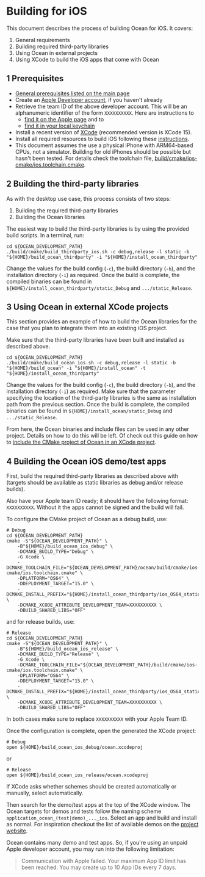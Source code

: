 # Building for iOS

This document describes the process of building Ocean for iOS. It covers:

1. General requirements
2. Building required third-party libraries
3. Using Ocean in external projects
4. Using XCode to build the iOS apps that come with Ocean

## 1 Prerequisites

* [General prerequisites listed on the main page](README.md)
* Create an [Apple Developer account](https://developer.apple.com/), if you haven't already
* Retrieve the team ID of the above developer account. This will be an alphanumeric identifier of the form `XXXXXXXXXX`. Here are instructions to
  * [find it on the Apple page](https://developer.apple.com/help/account/manage-your-team/locate-your-team-id) and to
  * [find it in your local keychain](https://stackoverflow.com/a/47732584)
* Install a recent version of [XCode](https://developer.apple.com/xcode/) (recommended version is XCode 15).
* Install all required resources to build iOS following these [instructions](https://developer.apple.com/documentation/safari-developer-tools/installing-xcode-and-simulators).
* This document assumes the use a physical iPhone with ARM64-based CPUs, not a simulator. Building for old iPhones should be possible but hasn't been tested. For details check the toolchain file, [build/cmake/ios-cmake/ios.toolchain.cmake](https://github.com/facebookresearch/ocean/blob/7eb6a04e60278185c3ebe469829f00fc7092b223/build/cmake/ios-cmake/ios.toolchain.cmake#L59-L60).

## 2 Building the third-party libraries

As with the desktop use case, this process consists of two steps:

1. Building the required third-party libraries
2. Building the Ocean libraries

The easiest way to build the third-party libraries is by using the provided build scripts. In a terminal, run:

```
cd ${OCEAN_DEVELOPMENT_PATH}
./build/cmake/build_thirdparty_ios.sh -c debug,release -l static -b "${HOME}/build_ocean_thirdparty" -i "${HOME}/install_ocean_thirdparty"
```

Change the values for the build config (`-c`), the build directory (`-b`), and the installation directory (`-i`) as required. Once the build is complete, the compiled binaries can be found in `${HOME}/install_ocean_thirdparty/static_Debug` and `.../static_Release`.

## 3 Using Ocean in external XCode projects

This section provides an example of how to build the Ocean libraries for the case that you plan to integrate them into an existing iOS project.

Make sure that the third-party libraries have been built and installed as described above.

```
cd ${OCEAN_DEVELOPMENT_PATH}
./build/cmake/build_ocean_ios.sh -c debug,release -l static -b "${HOME}/build_ocean" -i "${HOME}/install_ocean" -t "${HOME}/install_ocean_thirdparty"
```

Change the values for the build config (`-c`), the build directory (`-b`), and the installation directory (`-i`) as required. Make sure that the parameter specifying the location of the third-party libraries is the same as installation path from the previous section. Once the build is complete, the compiled binaries can be found in `${HOME}/install_ocean/static_Debug` and `.../static_Release`.

From here, the Ocean binaries and include files can be used in any other project. Details on how to do this will be left. Of check out this guide on how to [include the CMake project of Ocean in an XCode project](https://blog.tomtasche.at/2019/05/how-to-include-cmake-project-in-xcode.html).

## 4 Building the Ocean iOS demo/test apps

First, build the required third-party libraries as described above with (targets should be available as static libraries as debug and/or release builds).

Also have your Apple team ID ready; it should have the following format: `XXXXXXXXXX`. Without it the apps cannot be signed and the build will fail.

To configure the CMake project of Ocean as a debug build, use:

```
# Debug
cd ${OCEAN_DEVELOPMENT_PATH}
cmake -S"${OCEAN_DEVELOPMENT_PATH}" \
    -B"${HOME}/build_ocean_ios_debug" \
    -DCMAKE_BUILD_TYPE="Debug" \
    -G Xcode \
    -DCMAKE_TOOLCHAIN_FILE="${OCEAN_DEVELOPMENT_PATH}/ocean/build/cmake/ios-cmake/ios.toolchain.cmake" \
    -DPLATFORM="OS64" \
    -DDEPLOYMENT_TARGET="15.0" \
    -DCMAKE_INSTALL_PREFIX="${HOME}/install_ocean_thirdparty/ios_OS64_static_Debug" \
    -DCMAKE_XCODE_ATTRIBUTE_DEVELOPMENT_TEAM=XXXXXXXXXX \
    -DBUILD_SHARED_LIBS="OFF"
```

and for release builds, use:

```
# Release
cd ${OCEAN_DEVELOPMENT_PATH}
cmake -S"${OCEAN_DEVELOPMENT_PATH}" \
    -B"${HOME}/build_ocean_ios_release" \
    -DCMAKE_BUILD_TYPE="Release" \
    -G Xcode \
    -DCMAKE_TOOLCHAIN_FILE="${OCEAN_DEVELOPMENT_PATH}/build/cmake/ios-cmake/ios.toolchain.cmake" \
    -DPLATFORM="OS64" \
    -DDEPLOYMENT_TARGET="15.0" \
    -DCMAKE_INSTALL_PREFIX="${HOME}/install_ocean_thirdparty/ios_OS64_static_Release" \
    -DCMAKE_XCODE_ATTRIBUTE_DEVELOPMENT_TEAM=XXXXXXXXXX \
    -DBUILD_SHARED_LIBS="OFF"
```

In both cases make sure to replace `XXXXXXXXXX` with your Apple Team ID.

Once the configuration is complete, open the generated the XCode project:

```
# Debug
open ${HOME}/build_ocean_ios_debug/ocean.xcodeproj
```

or

```
# Release
open ${HOME}/build_ocean_ios_release/ocean.xcodeproj
```

If XCode asks whether schemes should be created automatically or manually, select automatically.

Then search for the demo/test apps at the top of the XCode window. The Ocean targets for demos and tests follow the naming scheme `application_ocean_(test|demo)_..._ios`. Select an app and build and install as normal. For inspiration checkout the list of available demos on the [project website](https://facebookresearch.github.io/ocean/docs/introduction/).

Ocean contains many demo and test apps. So, if you're using an unpaid Apple developer account, you may run into the following limitation:

> Communication with Apple failed. Your maximum App ID limit has been reached. You may create up to 10 App IDs every 7 days.
